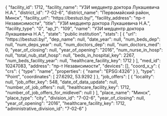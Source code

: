 {
    "facility_id": 1712,
    "facility_name": "УЗИ медцентр доктора Лукашевича Н.А.",
    "district_id": "7-02-6",
    "district_name": "Первомайский район, Минск",
    "facility_url": "https:\/\/bestuzi.by\/",
    "facility_address": "пр-т Независимости",
    "title": "УЗИ медцентр доктора Лукашевича Н.А.",
    "facility_type": "0",
    "ap_1": "109",
    "name": "УЗИ медцентр доктора Лукашевича Н.А.",
    "state": "public institution",
    "stats": [
        {
            "url": "https:\/\/bestuzi.by\/",
            "dep_name": null,
            "date_year": null,
            "num_beds_dep": null,
            "num_deps_year": null,
            "num_doctors_dep": null,
            "num_doctors_med": 0,
            "year_of_closing": null,
            "year_of_opening": "2016",
            "num_nurse_in_hosp": null,
            "total_nub_staf_hosp": null,
            "beds_in_hospital_key": 2267,
            "num_beds_facility_year": null,
            "healthcare_facility_key": 1712
        }
    ],
    "med_id": 10247083,
    "address": "пр-т Независимости",
    "devices": [],
    "coord_x_y": {
        "crs": {
            "type": "name",
            "properties": {
                "name": "EPSG:4326"
            }
        },
        "type": "Point",
        "coordinates": [
            27.6292,
            53.9292
        ]
    },
    "job_offers": [
        {
            "locality": null,
            "job_offer_key": 548,
            "date_of_data_update": null,
            "number_of_job_offers": null,
            "healthcare_facility_key": 1712,
            "number_of_job_offers_for_midlevel": null
        }
    ],
    "place_name": "Минск",
    "place_type": "city",
    "division_id": "7-02-6",
    "year_of_closing": null,
    "year_of_opening": "2016",
    "healthcare_facility_key": 1712,
    "administrative_division_id": "7-02-6"
}